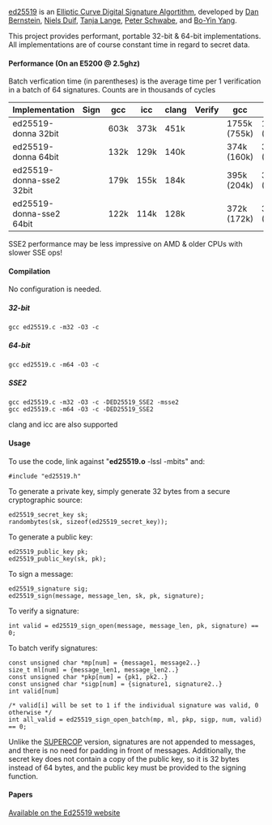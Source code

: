 [ed25519](http://ed25519.cr.yp.to/) is an 
[Elliptic Curve Digital Signature Algortithm](http://en.wikipedia.org/wiki/Elliptic_Curve_DSA), 
developed by [Dan Bernstein](http://cr.yp.to/djb.html), 
[Niels Duif](http://www.nielsduif.nl/), 
[Tanja Lange](http://hyperelliptic.org/tanja), 
[Peter Schwabe](http://www.cryptojedi.org/users/peter/), 
and [Bo-Yin Yang](http://www.iis.sinica.edu.tw/pages/byyang/).

This project provides performant, portable 32-bit & 64-bit implementations. All implementations are 
of course constant time in regard to secret data.

#### Performance (On an E5200 @ 2.5ghz)

Batch verfication time (in parentheses) is the average time per 1 verification in a batch of 64 signatures. Counts are in thousands of cycles

<table>
<thead><tr><th>Implementation</th><th>Sign</th><th>gcc</th><th>icc</th><th>clang</th><th>Verify</th><th>gcc</th><th>icc</th><th>clang</th></tr></thead>
<tbody>
<tr><td>ed25519-donna 32bit</td><td></td><td>603k</td><td>373k</td><td>451k</td><td></td><td>1755k (755k)</td><td>1118k (488k)</td><td>1352k (566k)</td></tr>
<tr><td>ed25519-donna 64bit</td><td></td><td>132k</td><td>129k</td><td>140k</td><td></td><td>374k (160k)</td><td>386k (170k)</td><td>408k (167k)</td></tr>
<tr><td>ed25519-donna-sse2 32bit</td><td></td><td>179k</td><td>155k</td><td>184k</td><td></td><td>395k (204k)</td><td>378k (197k)</td><td>490k (234k)</td></tr>
<tr><td>ed25519-donna-sse2 64bit</td><td></td><td>122k</td><td>114k</td><td>128k</td><td></td><td>372k (172k)</td><td>352k (173k)</td><td>412k (195k)</td></tr>
</tbody>
</table>

SSE2 performance may be less impressive on AMD & older CPUs with slower SSE ops!

#### Compilation

No configuration is needed. 

##### 32-bit

	gcc ed25519.c -m32 -O3 -c

##### 64-bit

	gcc ed25519.c -m64 -O3 -c

##### SSE2

	gcc ed25519.c -m32 -O3 -c -DED25519_SSE2 -msse2
	gcc ed25519.c -m64 -O3 -c -DED25519_SSE2

clang and icc are also supported


#### Usage

To use the code, link against "**ed25519.o** -lssl -mbits" and:

	#include "ed25519.h"

To generate a private key, simply generate 32 bytes from a secure
cryptographic source:

	ed25519_secret_key sk;
	randombytes(sk, sizeof(ed25519_secret_key));

To generate a public key:

	ed25519_public_key pk;
	ed25519_public_key(sk, pk);

To sign a message:

	ed25519_signature sig;
	ed25519_sign(message, message_len, sk, pk, signature);

To verify a signature:

	int valid = ed25519_sign_open(message, message_len, pk, signature) == 0;

To batch verify signatures:

	const unsigned char *mp[num] = {message1, message2..}
	size_t ml[num] = {message_len1, message_len2..}
	const unsigned char *pkp[num] = {pk1, pk2..}
	const unsigned char *sigp[num] = {signature1, signature2..}
	int valid[num]

	/* valid[i] will be set to 1 if the individual signature was valid, 0 otherwise */
	int all_valid = ed25519_sign_open_batch(mp, ml, pkp, sigp, num, valid) == 0;

Unlike the [SUPERCOP](http://bench.cr.yp.to/supercop.html) version, signatures are
not appended to messages, and there is no need for padding in front of messages. 
Additionally, the secret key does not contain a copy of the public key, so it is 
32 bytes instead of 64 bytes, and the public key must be provided to the signing
function.

#### Papers

[Available on the Ed25519 website](http://ed25519.cr.yp.to/papers.html)